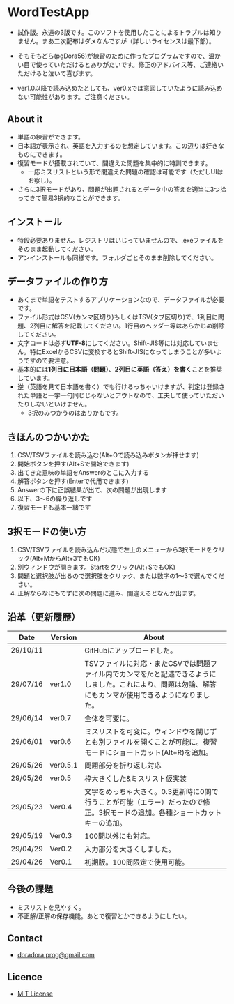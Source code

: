 # WordTestApp

* 試作版。永遠のβ版です。このソフトを使用したことによるトラブルは知りません。まあ二次配布はダメなんですが（詳しいライセンスは最下部）。
* そもそもどら([pgDora56](https://github.com/pgDora56/))が練習のために作ったプログラムですので、温かい目で使っていただけるとありがたいです。修正のアドバイス等、ご連絡いただけると泣いて喜びます。

* ver1.0以降で読み込めたとしても、ver0.xでは意図していたように読み込めない可能性があります。ご注意ください。

## About it
* 単語の練習ができます。
* 日本語が表示され、英語を入力するのを想定しています。この辺りは好きなものにできます。
* 復習モードが搭載されていて、間違えた問題を集中的に特訓できます。
    * 一応ミスリストという形で間違えた問題の確認は可能です（ただしUIはお察し）。
* さらに3択モードがあり、問題が出題されるとデータ中の答えを適当に3つ拾ってきて簡易3択的なことができます。

## インストール
* 特段必要ありません。レジストリはいじっていませんので、.exeファイルをそのまま起動してください。
* アンインストールも同様です。フォルダごとそのまま削除してください。

## データファイルの作り方
* あくまで単語をテストするアプリケーションなので、データファイルが必要です。
* ファイル形式はCSV(カンマ区切り)もしくはTSV(タブ区切り)で、1列目に問題、2列目に解答を記載してください。1行目のヘッダー等はあらかじめ削除してください。
* 文字コードは必ず**UTF-8**にしてください。Shift-JIS等には対応していません。特にExcelからCSVに変換するとShift-JISになってしまうことが多いようですので要注意。
* 基本的には**1列目に日本語（問題）**、**2列目に英語（答え）を書く**ことを推奨しています。
* 逆（英語を見て日本語を書く）でも行けるっちゃいけますが、判定は登録された単語と一字一句同じじゃないとアウトなので、工夫して使っていただいたりしないといけません。
    * 3択のみつかうのはありかもです。

## きほんのつかいかた
1. CSV/TSVファイルを読み込む(Alt+Oで読み込みボタンが押せます)
2. 開始ボタンを押す(Alt+Sで開始できます)
3. 出てきた意味の単語をAnswerのとこに入力する
4. 解答ボタンを押す(Enterで代用できます)
5. Answerの下に正誤結果が出て、次の問題が出現します
6. 以下、3～6の繰り返しです
7. 復習モードも基本一緒です

## 3択モードの使い方
1. CSV/TSVファイルを読み込んだ状態で左上のメニューから3択モードをクリック(Alt+MからAlt+3でもOK)
2. 別ウィンドウが開きます。Startをクリック(Alt+SでもOK)
3. 問題と選択肢が出るので選択肢をクリック、または数字の1～3で選んでください。
4. 正解ならなにもでずに次の問題に進み、間違えるとなんか出ます。

## 沿革（更新履歴）
|Date|Version|About|
|-|-|-|
|29/10/11||GitHubにアップロードした。|
|29/07/16|ver1.0|TSVファイルに対応・またCSVでは問題ファイル内でカンマを/cと記述できるようにしました。これにより、問題は勿論、解答にもカンマが使用できるようになりました。|
|29/06/14|ver0.7|全体を可変に。
|29/06/01|ver0.6|ミスリストを可変に。ウィンドウを閉じずとも別ファイルを開くことが可能に。復習モードにショートカット(Alt+R)を追加。
|29/05/26|ver0.5.1|問題部分を折り返し対応
|29/05/26|ver0.5|枠大きくした&ミスリスト仮実装
|29/05/23|Ver0.4|文字をめっちゃ大きく。0.3更新時に0問で行うことが可能（エラー）だったので修正。3択モードの追加。各種ショートカットキーの追加。
|29/05/19|Ver0.3|100問以外にも対応。
|29/04/29|Ver0.2|入力部分を大きくしました。
|29/04/26|Ver0.1|初期版。100問限定で使用可能。

## 今後の課題
* ミスリストを見やすく。
* 不正解/正解の保存機能。あとで復習とかできるようにしたい。

## Contact
* doradora.prog@gmail.com

## Licence
* [MIT License](https://github.com/pgDora56/WordTestApp/blob/master/LICENSE.txt)